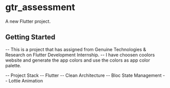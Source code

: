 # gtr_assessment

A new Flutter project.

## Getting Started

-- This is a project that has assigned from Genuine Technologies & Research on Flutter Development Internship.
-- I have choosen coolors website and generate the app colors and use the colors as app color palette.

-- Project Stack
-- Flutter
-- Clean Architecture
-- Bloc State Management
-- Lottie Animation

